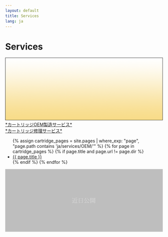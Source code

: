```yaml
---
layout: default
title: Services
lang: ja
---
```


# Services

<div class="service-box">
  <img src="/assets/services/bg-service-box.png" alt="" />
  <div>
    <a href="/ja/services/oem/01/" class="service-link">*カートリッジOEM製造サービス*</a>
  </div>
</div>

<div class="service-box">
  <a href="/ja/services/repair.html" class="service-link">*カートリッジ修理サービス*</a>
</div>

<!-- 自動で ja/services/OEM フォルダ内の全ページをリスト -->
<ul>
  {% assign cartridge_pages = site.pages | where_exp: "page", "page.path contains 'ja/services/OEM/'" %}
  {% for page in cartridge_pages %}
    {% if page.title and page.url != page.dir %}
      <li><a href="{{ page.url }}">{{ page.title }}</a></li>
    {% endif %}
  {% endfor %}
</ul>


![Cartridge 3](/assets/products/not-tappable-box.png)
